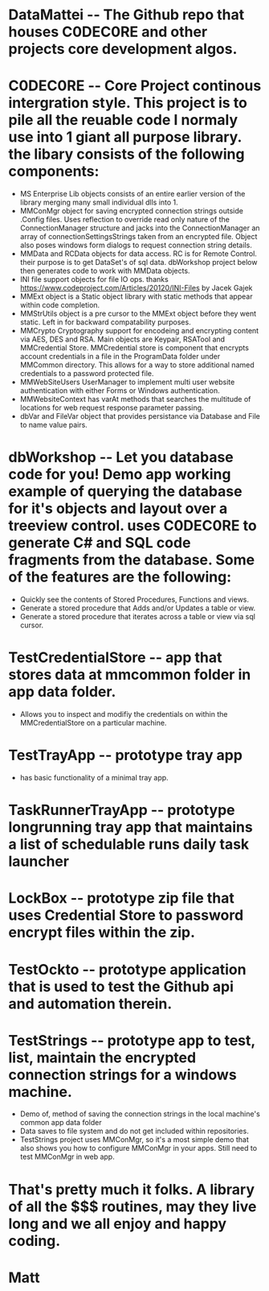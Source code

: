# DataMattei  -- The Github repo that houses C0DEC0RE and other projects core development algos.  


# C0DEC0RE -- Core Project continous intergration style.  This project is to pile all the reuable code I normaly use into 1 giant all purpose library.  the libary consists of the following components:
  - MS Enterprise Lib objects consists of an entire earlier version of the library merging many small individual dlls into 1.  
  - MMConMgr object for saving encrypted connection strings outside .Config files.  Uses reflection to override read only nature of the ConnectionManager structure and jacks into the ConnectionManager an array of connectionSettingsStrings taken from an encrypted file.  Object also poses windows form dialogs to request connection string details.  
  - MMData and RCData objects for data access.  RC is for Remote Control.  their purpose is to get DataSet's of sql data.  dbWorkshop project below then generates code to work with MMData objects. 
  - INI file support objects for file IO ops. thanks https://www.codeproject.com/Articles/20120/INI-Files  by Jacek Gajek 
  - MMExt object is a Static object library with static methods that appear within code completion.
  - MMStrUtils object is a pre cursor to the MMExt object before they went static.  Left in for backward compatability purposes.
  - MMCrypto  Cryptography support for encodeing and encrypting content via AES, DES and RSA.  Main objects are Keypair, RSATool and MMCredential Store.  MMCredential store is component that encrypts account credentials in a file in the ProgramData folder under MMCommon directory.  This allows for a way to store additional named credentials to a password protected file.  
  - MMWebSiteUsers  UserManager to implement multi user website authentication with either Forms or Windows authentication.
  - MMWebsiteContext  has varAt methods that searches the multitude of locations for web request response parameter passing.
  - dbVar and FileVar object that provides persistance via Database and File to name value pairs. 


# dbWorkshop -- Let you database code for you!  Demo app working example of querying the database for it's objects and layout over a treeview control. uses C0DEC0RE to generate C# and SQL code fragments from the database.  Some of the features are the following:  
  - Quickly see the contents of Stored Procedures, Functions and views.
  - Generate a stored procedure that Adds and/or Updates a table or view.
  - Generate a stored procedure that iterates across a table or view via sql cursor.

# TestCredentialStore -- app that stores data at mmcommon folder in app data folder.   
  - Allows you to inspect and modifiy the credentials on within the MMCredentialStore on a particular machine. 

# TestTrayApp -- prototype tray app 
  - has basic functionality of a minimal tray app. 

# TaskRunnerTrayApp -- prototype longrunning tray app that maintains a list of schedulable runs daily task launcher  

# LockBox -- prototype zip file that uses Credential Store to password encrypt files within the zip. 

# TestOckto  -- prototype application that is used to test the Github api and automation therein.

# TestStrings -- prototype app to test, list, maintain the encrypted connection strings for a windows machine.  
  - Demo of, method of saving the connection strings in the local machine's common app data folder 
  - Data saves to file system and do not get included within repositories.  
  - TestStrings project uses MMConMgr, so it's a most simple demo that also shows you how to configure MMConMgr in your apps.  Still need to test MMConMgr in web app.










# That's pretty much it folks.  A library of all the $$$ routines, may they live long and we all enjoy and happy coding.

# Matt
